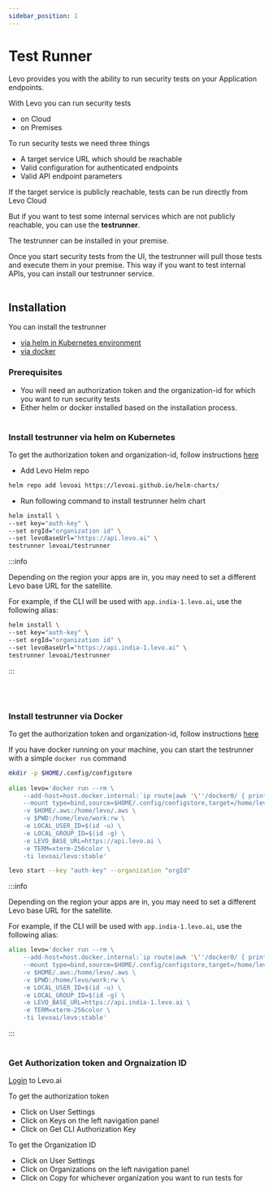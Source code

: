 ```yaml
---
sidebar_position: 1
---
```


# Test Runner

Levo provides you with the ability to run security tests on your Application endpoints.

With Levo you can run security tests
- on Cloud
- on Premises


To run security tests we need three things
- A target service URL which should be reachable
- Valid configuration for authenticated endpoints
- Valid API endpoint parameters


If the target service is publicly reachable, tests can be run directly from Levo Cloud

But if you want to test some internal services which are not publicly reachable, you can use the **testrunner**.

The testrunner can be installed in your premise.

Once you start security tests from the UI, the testrunner will pull those tests and execute them in your premise.
This way if you want to test internal APIs, you can install our testrunner service.
<br></br>

## Installation

You can install the testrunner
- [via helm in Kubernetes environment](#install-testrunner-via-helm-on-kubernetes)
- [via docker](#install-testrunner-via-docker)

### Prerequisites
- You will need an authorization token and the organization-id for which you want to run security tests
- Either helm or docker installed based on the installation process.
<br></br>

### Install testrunner via helm on Kubernetes

To get the authorization token and organization-id, follow instructions [here](#get-authorization-token-and-orgnaization-id)


- Add Levo Helm repo

```bash
helm repo add levoai https://levoai.github.io/helm-charts/
```

- Run following command to install testrunner helm chart

```bash
helm install \
--set key="auth-key" \
--set orgId="organization id" \
--set levoBaseUrl="https://api.levo.ai" \
testrunner levoai/testrunner
```

:::info

Depending on the region your apps are in, you may need to set a different Levo base URL for the satellite.

For example, if the CLI will be used with `app.india-1.levo.ai`, use the following alias:

```bash
helm install \
--set key="auth-key" \
--set orgId="organization id" \
--set levoBaseUrl="https://api.india-1.levo.ai" \
testrunner levoai/testrunner
```
:::

<br></br>

### Install testrunner via Docker

To get the authorization token and organization-id, follow instructions [here](#get-authorization-token-and-orgnaization-id)

If you have docker running on your machine, you can start the testrunner with a simple `docker run` command

```bash
mkdir -p $HOME/.config/configstore
 
alias levo='docker run --rm \
    --add-host=host.docker.internal:`ip route|awk '\''/docker0/ { print $9 }'\''` \
    --mount type=bind,source=$HOME/.config/configstore,target=/home/levo/.config/configstore \
    -v $HOME/.aws:/home/levo/.aws \
    -v $PWD:/home/levo/work:rw \
    -e LOCAL_USER_ID=$(id -u) \
    -e LOCAL_GROUP_ID=$(id -g) \
    -e LEVO_BASE_URL=https://api.levo.ai \
    -e TERM=xterm-256color \
    -ti levoai/levo:stable'

levo start --key "auth-key" --organization "orgId"
```
:::info

Depending on the region your apps are in, you may need to set a different Levo base URL for the satellite.

For example, if the CLI will be used with `app.india-1.levo.ai`, use the following alias:

```bash
alias levo='docker run --rm \
    --add-host=host.docker.internal:`ip route|awk '\''/docker0/ { print $9 }'\''` \
    --mount type=bind,source=$HOME/.config/configstore,target=/home/levo/.config/configstore \
    -v $HOME/.aws:/home/levo/.aws \
    -v $PWD:/home/levo/work:rw \
    -e LOCAL_USER_ID=$(id -u) \
    -e LOCAL_GROUP_ID=$(id -g) \
    -e LEVO_BASE_URL=https://api.india-1.levo.ai \
    -e TERM=xterm-256color \
    -ti levoai/levo:stable'
```

:::
<br></br>

### Get Authorization token and Orgnaization ID

[Login](https://app.levo.ai/login) to  Levo.ai

To get the authorization token
- Click on User Settings
- Click on Keys on the left navigation panel
- Click on Get CLI Authorization Key

To get the Organization ID
- Click on User Settings
- Click on Organizations on the left navigation panel
- Click on Copy for whichever organization you want to run tests for






